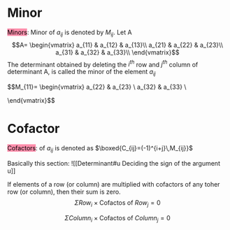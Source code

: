 # Minor
<mark style="background: #FF5582A6;">Minors</mark>: Minor of $a_{ij}$ is denoted by $M_{ij}$.
Let A $$A= \begin{vmatrix}
    a_{11}       & a_{12} & a_{13}\\
    a_{21}       & a_{22} & a_{23}\\
    a_{31}       & a_{32} & a_{33}\\
\end{vmatrix}$$
The determinant obtained by deleting the $i^{th}$ row and $j^{th}$ column of determinant A, is called the minor of the element $a_{ij}$

$$M_{11}=
\begin{vmatrix}
a_{22} & a_{23} \\
a_{32} & a_{33} \\

\end{vmatrix}$$

# Cofactor
<mark style="background: #FF5582A6;">Cofactors</mark>: of $a_{ij}$ is denoted as $\boxed{C_{ij}=(-1)^{i+j}\,M_{ij}}$ 

Basically this section: ![[Determinant#u Deciding the sign of the argument u]]

If elements of a row (or column) are multiplied with cofactors of any toher row (or column), then their sum is zero.
$$\Sigma Row_{i}\times \text{Cofactos of } Row_j=0$$

$$\Sigma Column_{i}\times \text{Cofactos of } Column_j=0$$


